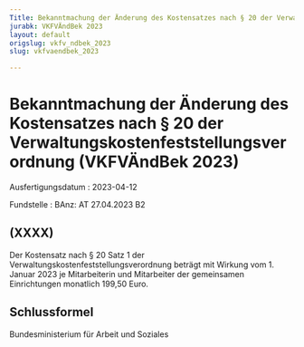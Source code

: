 ```yaml
---
Title: Bekanntmachung der Änderung des Kostensatzes nach § 20 der Verwaltungskostenfeststellungsverordnung
jurabk: VKFVÄndBek 2023
layout: default
origslug: vkfv_ndbek_2023
slug: vkfvaendbek_2023

---
```


# Bekanntmachung der Änderung des Kostensatzes nach § 20 der Verwaltungskostenfeststellungsverordnung (VKFVÄndBek 2023)

Ausfertigungsdatum
:   2023-04-12

Fundstelle
:   BAnz: AT 27.04.2023 B2


## (XXXX)

Der Kostensatz nach § 20 Satz 1 der Verwaltungskostenfeststellungsverordnung beträgt mit Wirkung vom 1. Januar 2023 je Mitarbeiterin und Mitarbeiter der gemeinsamen Einrichtungen monatlich 199,50 Euro.


## Schlussformel

Bundesministerium für Arbeit und Soziales

